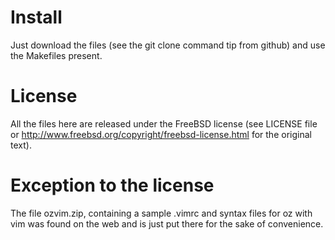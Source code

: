 Install
=======

Just download the files (see the git clone command tip from github) and use the
Makefiles present.

License
=======

All the files here are released under the FreeBSD license (see LICENSE file or
http://www.freebsd.org/copyright/freebsd-license.html for the original text).

Exception to the license
=========================

The file ozvim.zip, containing a sample .vimrc and syntax files for oz with vim
was found on the web and is just put there for the sake of convenience.
